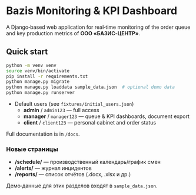 
# Bazis Monitoring & KPI Dashboard

A Django‑based web application for real‑time monitoring of the order queue and key production metrics of **ООО «БАЗИС‑ЦЕНТР»**.

## Quick start

```bash
python -m venv venv
source venv/bin/activate
pip install -r requirements.txt
python manage.py migrate
python manage.py loaddata sample_data.json  # optional demo data
python manage.py runserver
```

* Default users (see `fixtures/initial_users.json`)  
  * **admin** / `admin123` — full access  
  * **manager** / `manager123` — queue & KPI dashboards, document export  
  * **client** / `client123` — personal cabinet and order status  

Full documentation is in `/docs`.


### Новые страницы
* **/schedule/** — производственный календарь/график смен  
* **/alerts/** — журнал инцидентов  
* **/reports/** — список отчётов (.docx, .xlsx и др.)

Демо‑данные для этих разделов входят в `sample_data.json`.
